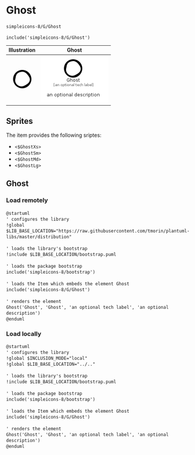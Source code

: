 # Ghost


```text
simpleicons-8/G/Ghost
```

```text
include('simpleicons-8/G/Ghost')
```



| Illustration | Ghost |
| :---: | :---: |
| ![illustration for Illustration](../../simpleicons-8/G/Ghost.png) | ![illustration for Ghost](../../simpleicons-8/G/Ghost.Local.png) |



## Sprites
The item provides the following sriptes:

- `<$GhostXs>`
- `<$GhostSm>`
- `<$GhostMd>`
- `<$GhostLg>`





## Ghost

### Load remotely
```plantuml
@startuml
' configures the library
!global $LIB_BASE_LOCATION="https://raw.githubusercontent.com/tmorin/plantuml-libs/master/distribution"

' loads the library's bootstrap
!include $LIB_BASE_LOCATION/bootstrap.puml

' loads the package bootstrap
include('simpleicons-8/bootstrap')

' loads the Item which embeds the element Ghost
include('simpleicons-8/G/Ghost')

' renders the element
Ghost('Ghost', 'Ghost', 'an optional tech label', 'an optional description')
@enduml
```

### Load locally
```plantuml
@startuml
' configures the library
!global $INCLUSION_MODE="local"
!global $LIB_BASE_LOCATION="../.."

' loads the library's bootstrap
!include $LIB_BASE_LOCATION/bootstrap.puml

' loads the package bootstrap
include('simpleicons-8/bootstrap')

' loads the Item which embeds the element Ghost
include('simpleicons-8/G/Ghost')

' renders the element
Ghost('Ghost', 'Ghost', 'an optional tech label', 'an optional description')
@enduml
```

